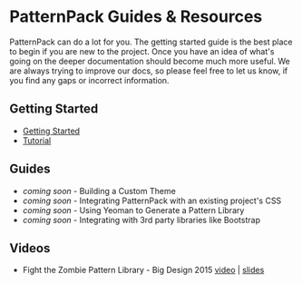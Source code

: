 # PatternPack Guides & Resources
PatternPack can do a lot for you. The getting started guide is the best place to begin if you are new to the project. Once you have an idea of what's going on the deeper documentation should become much more useful. We are always trying to improve our docs, so please feel free to let us know, if you find any gaps or incorrect information.

## Getting Started
- [Getting Started](https://github.com/patternpack/patternpack/blob/master/docs/getting-started.md)
- [Tutorial](https://github.com/patternpack/patternpack/blob/master/docs/tutorial.md)

## Guides
- *coming soon* - Building a Custom Theme
- *coming soon* - Integrating PatternPack with an existing project's CSS
- *coming soon* - Using Yeoman to Generate a Pattern Library
- *coming soon* - Integrating with 3rd party libraries like Bootstrap

## Videos
- Fight the Zombie Pattern Library - Big Design 2015 [video](https://www.youtube.com/watch?v=6zOe_uyKF3A) | [slides](https://speakerdeck.com/marcelosomers/fight-the-zombie-pattern-library)
